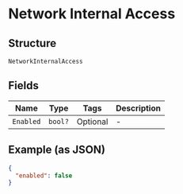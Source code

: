 
# Network Internal Access

## Structure

`NetworkInternalAccess`

## Fields

| Name | Type | Tags | Description |
|  --- | --- | --- | --- |
| `Enabled` | `bool?` | Optional | - |

## Example (as JSON)

```json
{
  "enabled": false
}
```

